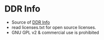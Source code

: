 # DDR Info
 * Source of [DDR Info](https://ddrinfo.0101010101.com)
 * read licenses.txt for open source licenses.
 * GNU GPL v2 & commercial use is prohibited

